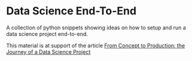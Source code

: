 # Data Science End-To-End

A collection of python snippets showing ideas on how to setup and run a data science project end-to-end.

This material is at support of the article [From Concept to Production: the Journey of a Data Science Project](https://medium.com/@davide.anastasia/from-concept-to-production-the-journey-of-a-data-science-project-2a0e29b6dbfb)